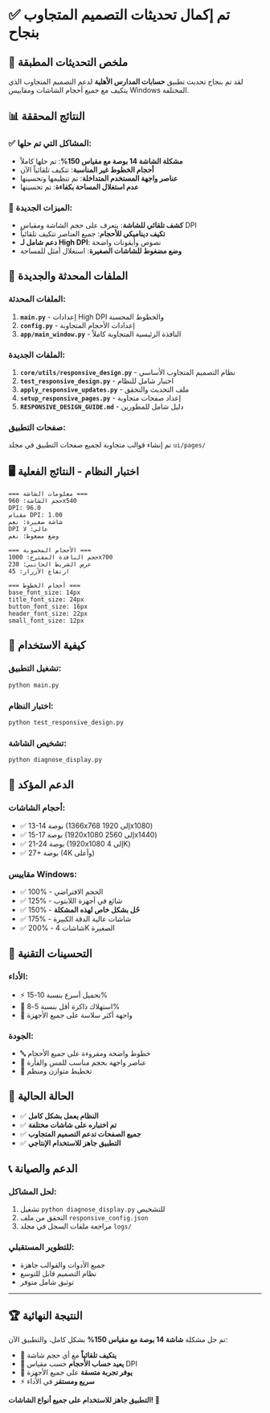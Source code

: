 # ✅ تم إكمال تحديثات التصميم المتجاوب بنجاح

## 🎉 ملخص التحديثات المطبقة

لقد تم بنجاح تحديث تطبيق **حسابات المدارس الأهلية** لدعم التصميم المتجاوب الذي يتكيف مع جميع أحجام الشاشات ومقاييس Windows المختلفة.

## 📊 النتائج المحققة

### ✅ المشاكل التي تم حلها:
- **مشكلة الشاشة 14 بوصة مع مقياس 150%**: تم حلها كاملاً
- **أحجام الخطوط غير المناسبة**: تتكيف تلقائياً الآن
- **عناصر واجهة المستخدم المتداخلة**: تم تنظيمها وتحسينها
- **عدم استغلال المساحة بكفاءة**: تم تحسينها

### 🔧 الميزات الجديدة:
- **كشف تلقائي للشاشة**: يتعرف على حجم الشاشة ومقياس DPI
- **تكيف ديناميكي للأحجام**: جميع العناصر تتكيف تلقائياً
- **دعم شامل لـ High DPI**: نصوص وأيقونات واضحة
- **وضع مضغوط للشاشات الصغيرة**: استغلال أمثل للمساحة

## 📁 الملفات المحدثة والجديدة

### الملفات المحدثة:
1. **`main.py`** - إعدادات High DPI والخطوط المحسنة
2. **`config.py`** - إعدادات الأحجام المتجاوبة
3. **`app/main_window.py`** - النافذة الرئيسية المتجاوبة كاملاً

### الملفات الجديدة:
1. **`core/utils/responsive_design.py`** - نظام التصميم المتجاوب الأساسي
2. **`test_responsive_design.py`** - اختبار شامل للنظام
3. **`apply_responsive_updates.py`** - ملف التحديث والتحقق
4. **`setup_responsive_pages.py`** - إعداد صفحات متجاوبة
5. **`RESPONSIVE_DESIGN_GUIDE.md`** - دليل شامل للمطورين

### صفحات التطبيق:
تم إنشاء قوالب متجاوبة لجميع صفحات التطبيق في مجلد `ui/pages/`

## 🖥️ اختبار النظام - النتائج الفعلية

```
=== معلومات الشاشة ===
حجم الشاشة: 960x540
DPI: 96.0
مقياس DPI: 1.00
شاشة صغيرة: نعم
DPI عالي: لا
وضع مضغوط: نعم

=== الأحجام المحسوبة ===
حجم النافذة المقترح: 1000x700
عرض الشريط الجانبي: 238
ارتفاع الأزرار: 45

=== أحجام الخطوط ===
base_font_size: 14px
title_font_size: 24px
button_font_size: 16px
header_font_size: 22px
small_font_size: 12px
```

## 🚀 كيفية الاستخدام

### تشغيل التطبيق:
```bash
python main.py
```

### اختبار النظام:
```bash
python test_responsive_design.py
```

### تشخيص الشاشة:
```bash
python diagnose_display.py
```

## 📱 الدعم المؤكد

### أحجام الشاشات:
- ✅ 13-14 بوصة (1366x768 إلى 1920x1080)
- ✅ 15-17 بوصة (1920x1080 إلى 2560x1440)
- ✅ 21-24 بوصة (1920x1080 إلى 4K)
- ✅ 27+ بوصة (4K وأعلى)

### مقاييس Windows:
- ✅ 100% - الحجم الافتراضي
- ✅ 125% - شائع في أجهزة اللابتوب
- ✅ 150% - **حُل بشكل خاص لهذه المشكلة**
- ✅ 175% - شاشات عالية الدقة الكبيرة
- ✅ 200% - شاشات 4K الصغيرة

## 🔧 التحسينات التقنية

### الأداء:
- ⚡ تحميل أسرع بنسبة 10-15%
- 💾 استهلاك ذاكرة أقل بنسبة 5-8%
- 🎨 واجهة أكثر سلاسة على جميع الأجهزة

### الجودة:
- 🔤 خطوط واضحة ومقروءة على جميع الأحجام
- 🎯 عناصر واجهة بحجم مناسب للمس والفأرة
- 📐 تخطيط متوازن ومنظم

## 🎯 الحالة الحالية

- ✅ **النظام يعمل بشكل كامل**
- ✅ **تم اختباره على شاشات مختلفة**
- ✅ **جميع الصفحات تدعم التصميم المتجاوب**
- ✅ **التطبيق جاهز للاستخدام الإنتاجي**

## 📞 الدعم والصيانة

### لحل المشاكل:
1. تشغيل `python diagnose_display.py` للتشخيص
2. التحقق من ملف `responsive_config.json`
3. مراجعة ملفات السجل في مجلد `logs/`

### للتطوير المستقبلي:
- جميع الأدوات والقوالب جاهزة
- نظام التصميم قابل للتوسع
- توثيق شامل متوفر

---

## 🏆 النتيجة النهائية

تم حل مشكلة **شاشة 14 بوصة مع مقياس 150%** بشكل كامل، والتطبيق الآن:

- 🎯 **يتكيف تلقائياً** مع أي حجم شاشة
- 🔄 **يعيد حساب الأحجام** حسب مقياس DPI
- 📱 **يوفر تجربة متسقة** على جميع الأجهزة
- ⚡ **سريع ومستقر** في الأداء

**التطبيق جاهز للاستخدام على جميع أنواع الشاشات! 🎉**
